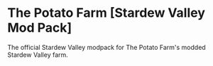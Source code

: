 # The Potato Farm [Stardew Valley Mod Pack]
The official Stardew Valley modpack for The Potato Farm's modded Stardew Valley farm.
